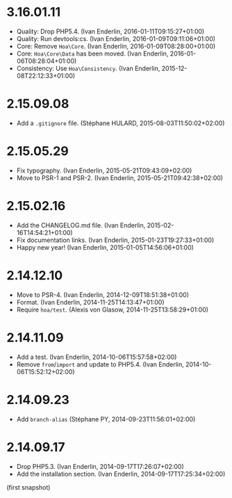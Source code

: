 # 3.16.01.11

  * Quality: Drop PHP5.4. (Ivan Enderlin, 2016-01-11T09:15:27+01:00)
  * Quality: Run devtools:cs. (Ivan Enderlin, 2016-01-09T09:11:06+01:00)
  * Core: Remove `Hoa\Core`. (Ivan Enderlin, 2016-01-09T08:28:00+01:00)
  * Core: `Hoa\Core\Data` has been moved. (Ivan Enderlin, 2016-01-06T08:28:04+01:00)
  * Consistency: Use `Hoa\Consistency`. (Ivan Enderlin, 2015-12-08T22:12:33+01:00)

# 2.15.09.08

  * Add a `.gitignore` file. (Stéphane HULARD, 2015-08-03T11:50:02+02:00)

# 2.15.05.29

  * Fix typography. (Ivan Enderlin, 2015-05-21T09:43:09+02:00)
  * Move to PSR-1 and PSR-2. (Ivan Enderlin, 2015-05-21T09:42:38+02:00)

# 2.15.02.16

  * Add the CHANGELOG.md file. (Ivan Enderlin, 2015-02-16T14:54:21+01:00)
  * Fix documentation links. (Ivan Enderlin, 2015-01-23T19:27:33+01:00)
  * Happy new year! (Ivan Enderlin, 2015-01-05T14:56:06+01:00)

# 2.14.12.10

  * Move to PSR-4. (Ivan Enderlin, 2014-12-09T18:51:38+01:00)
  * Format. (Ivan Enderlin, 2014-11-25T14:13:47+01:00)
  * Require `hoa/test`. (Alexis von Glasow, 2014-11-25T13:58:29+01:00)

# 2.14.11.09

  * Add a test. (Ivan Enderlin, 2014-10-06T15:57:58+02:00)
  * Remove `from`/`import` and update to PHP5.4. (Ivan Enderlin, 2014-10-06T15:52:12+02:00)

# 2.14.09.23

  * Add `branch-alias` (Stéphane PY, 2014-09-23T11:56:01+02:00)

# 2.14.09.17

  * Drop PHP5.3. (Ivan Enderlin, 2014-09-17T17:26:07+02:00)
  * Add the installation section. (Ivan Enderlin, 2014-09-17T17:25:34+02:00)

(first snapshot)
